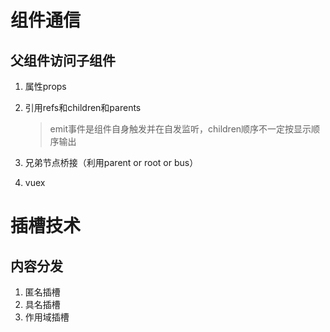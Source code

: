 # 组件通信

## 父组件访问子组件
1. 属性props
2. 引用refs和children和parents

    >emit事件是组件自身触发并在自发监听，children顺序不一定按显示顺序输出
3. 兄弟节点桥接（利用parent or root or bus）
4. vuex

# 插槽技术

## 内容分发
1. 匿名插槽
2. 具名插槽
3. 作用域插槽